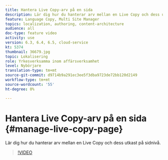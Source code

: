 ```yaml
---
title: Hantera Live Copy-arv på en sida
description: Lär dig hur du hanterar arv mellan en Live Copy och dess utkast på sidnivå
feature: Language Copy, Multi Site Manager
topics: localization, authoring, content-architecture
audience: all
doc-type: feature video
activity: use
version: 6.3, 6.4, 6.5, cloud-service
kt: 5374
thumbnail: 36679.jpg
topic: Lokalisering
role: Yrkesverksamma inom affärsverksamhet
level: Nybörjare
translation-type: tm+mt
source-git-commit: d9714b9a291ec3ee5f3dba9723de72bb120d2149
workflow-type: tm+mt
source-wordcount: '55'
ht-degree: 0%

---
```



# Hantera Live Copy-arv på en sida {#manage-live-copy-page}

Lär dig hur du hanterar arv mellan en Live Copy och dess utkast på sidnivå.
>[!VIDEO](https://video.tv.adobe.com/v/36679?quality=12&learn=on)
